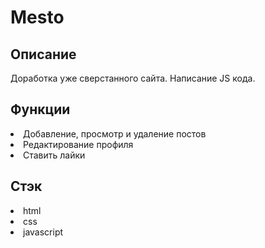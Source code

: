 <h1>Mesto</h1>
<h2>Описание</h2>
Доработка уже сверстанного сайта. Написание JS кода.

<h2>Функции</h2>
<li>Добавление, просмотр и удаление постов</li>
<li>Редактирование профиля</li>
<li>Cтавить лайки</li>

<h2>Стэк</h2>
<li>html</li>
<li>css</li>
<li>javascript</li>
